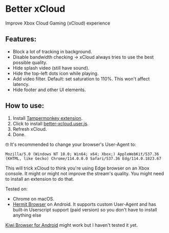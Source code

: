 # Better xCloud
Improve Xbox Cloud Gaming (xCloud) experience

## Features:
- Block a lot of tracking in background.
- Disable bandwidth checking -> xCloud always tries to use the best possible quality.
- Hide splash video (still have sound).
- Hide the top-left dots icon while playing.
- Add video filter. Default: set saturation to 110%. This won't affect latency.
- Hide footer and other UI elements.

## How to use:
1. Install [Tampermonkey extension](https://www.tampermonkey.net/).
2. Click to install [better-xcloud.user.js](https://github.com/redphx/better-xcloud/raw/main/better-xcloud.user.js).
3. Refresh xCloud.
4. Done.

🤓 It's recommended to change your browser's User-Agent to:
```
Mozilla/5.0 (Windows NT 10.0; Win64; x64; Xbox;) AppleWebKit/537.36 (KHTML, like Gecko) Chrome/114.0.0.0 Safari/537.36 Edg/114.0.1823.67
```
This will trick xCloud to think you're using Edge browser on an Xbox console. It might or might not improve the stream's quality. You might need to install an extension to do that.  

Tested on:
- Chrome on macOS.
- [Hermit Browser](https://play.google.com/store/apps/details?id=com.chimbori.hermitcrab) on Android. It supports custom User-Agent and has built-in Userscript support (paid version) so you don't have to install anything else

[Kiwi Browser for Android](https://play.google.com/store/apps/details?id=com.kiwibrowser.browser) might work but I haven't tested it yet.
